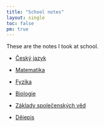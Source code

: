 ```yaml
---
title: "School notes"
layout: single
toc: false
pm: true
---
```

These are the notes I took at school.
<div id="menu">
    <section id="menu-section">

- [Český jazyk](/notes/school/czech/)
- [Matematika](/notes/school/maths/)
- [Fyzika](/notes/school/physics/)
- [Biologie](/notes/school/biology/)
- [Základy společenských věd](/notes/school/social-sciences/)
- [Dějepis](/notes/school/history/)
    
    </section>
</div>